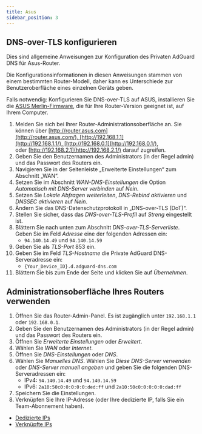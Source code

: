 ```yaml
---
title: Asus
sidebar_position: 3
---
```


## DNS-over-TLS konfigurieren

Dies sind allgemeine Anweisungen zur Konfiguration des Privaten AdGuard DNS für Asus-Router.

Die Konfigurationsinformationen in diesen Anweisungen stammen von einem bestimmten Router-Modell, daher kann es Unterschiede zur Benutzeroberfläche eines einzelnen Geräts geben.

Falls notwendig: Konfigurieren Sie DNS-over-TLS auf ASUS, installieren Sie die [ASUS Merlin-Firmware](https://www.asuswrt-merlin.net/download), die für Ihre Router-Version geeignet ist, auf Ihrem Computer.

1. Melden Sie sich bei Ihrer Router-Administrationsoberfläche an. Sie können über [http://router.asus.com](http://router.asus.com/), [http://192.168.1.1](http://192.168.1.1/), [http://192.168.0.1](http://192.168.0.1/), oder [http://192.168.2.1](http://192.168.2.1/) darauf zugreifen.
2. Geben Sie den Benutzernamen des Administrators (in der Regel admin) und das Passwort des Routers ein.
3. Navigieren Sie in der Seitenleiste „Erweiterte Einstellungen“ zum Abschnitt „WAN“.
4. Setzen Sie im Abschnitt _WAN-DNS-Einstellungen_ die Option _Automatisch mit DNS-Server verbinden_ auf _Nein_.
5. Setzen Sie _Lokale Abfragen weiterleiten_, _DNS-Rebind aktivieren_ und _DNSSEC aktivieren_ auf _Nein_.
6. Ändern Sie das DNS-Datenschutzprotokoll in „DNS-over-TLS (DoT)“.
7. Stellen Sie sicher, dass das _DNS-over-TLS-Profil_ auf _Streng_ eingestellt ist.
8. Blättern Sie nach unten zum Abschnitt _DNS-over-TLS-Serverliste_. Geben Sie im Feld _Adresse_ eine der folgenden Adressen ein:
   - `94.140.14.49` und `94.140.14.59`
9. Geben Sie als _TLS-Port_ 853 ein.
10. Geben Sie im Feld _TLS-Hostname_ die Private AdGuard DNS-Serveradresse ein:
    - `{Your_Device_ID}.d.adguard-dns.com`
11. Blättern Sie bis zum Ende der Seite und klicken Sie auf _Übernehmen_.

## Administrationsoberfläche Ihres Routers verwenden

1. Öffnen Sie das Router-Admin-Panel. Es ist zugänglich unter `192.168.1.1` oder `192.168.0.1`.
2. Geben Sie den Benutzernamen des Administrators (in der Regel admin) und das Passwort des Routers ein.
3. Öffnen Sie _Erweiterte Einstellungen_ oder _Erweitert_.
4. Wählen Sie _WAN_ oder _Internet_.
5. Öffnen Sie _DNS-Einstellungen_ oder _DNS_.
6. Wählen Sie _Manuelles DNS_. Wählen Sie _Diese DNS-Server verwenden_ oder _DNS-Server manuell angeben_ und geben Sie die folgenden DNS-Serveradressen ein:
   - IPv4: `94.140.14.49` und `94.140.14.59`
   - IPv6: `2a10:50c0:0:0:0:0:ded:ff` und `2a10:50c0:0:0:0:0:dad:ff`
7. Speichern Sie die Einstellungen.
8. Verknüpfen Sie Ihre IP-Adresse (oder Ihre dedizierte IP, falls Sie ein Team-Abonnement haben).

- [Dedizierte IPs](/private-dns/connect-devices/other-options/dedicated-ip.md)
- [Verknüpfte IPs](/private-dns/connect-devices/other-options/linked-ip.md)

